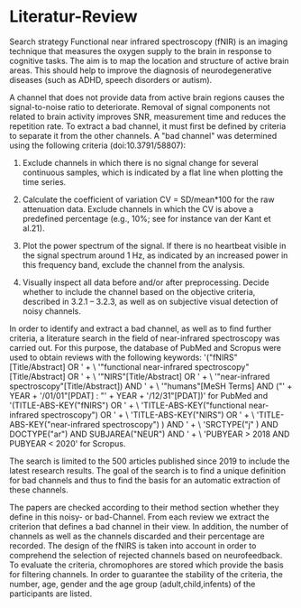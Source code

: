 # Literatur-Review
Search strategy
Functional near infrared spectroscopy (fNIR) is an imaging technique that measures the oxygen supply to the brain in response to cognitive tasks. The aim is to map the location and structure of active brain areas.  This should help to improve the diagnosis of neurodegenerative diseases (such as ADHD, speech disorders or autism).  

A channel that does not provide data from active brain regions causes the signal-to-noise ratio to deteriorate. Removal of signal components not related to brain activity improves SNR, measurement time and reduces the repetition rate. To extract a bad channel, it must first be defined by criteria to separate it from the other channels. A "bad channel" was determined using the following criteria (doi:10.3791/58807): 

 
1. Exclude channels in which there is no signal change for several continuous samples, which is indicated by a flat line when plotting the time series. 

 2. Calculate the coefficient of variation CV = SD/mean*100 for the raw attenuation data. Exclude channels in which the CV is above a predefined percentage (e.g., 10%; see for instance van der Kant et al.21).  

3. Plot the power spectrum of the signal. If there is no heartbeat visible in the signal spectrum around 1 Hz, as indicated by an increased power in this frequency band, exclude the channel from the analysis.  

4. Visually inspect all data before and/or after preprocessing. Decide whether to include the channel based on the objective criteria, described in 3.2.1 – 3.2.3, as well as on subjective visual detection of noisy channels. 

In order to identify and extract a bad channel, as well as to find further criteria, a literature search in the field of near-infrared spectroscopy was carried out. For this purpose, the database of PubMed and Scropus were used to obtain reviews with the following keywords: '("fNIRS"[Title/Abstract] OR ' + \ '"functional near-infrared spectroscopy"[Title/Abstract] OR ' + \ '"NIRS"[Title/Abstract] OR ' + \ '"near-infrared spectroscopy"[Title/Abstract]) AND ' + \ '"humans"[MeSH Terms] AND ("' + YEAR + '/01/01"[PDAT] : "' + YEAR + '/12/31"[PDAT])' for PubMed and '(TITLE-ABS-KEY("fNIRS") OR ' + \ 'TITLE-ABS-KEY("functional near-infrared spectroscopy") OR ' + \ 'TITLE-ABS-KEY("NIRS") OR ' + \ 'TITLE-ABS-KEY("near-infrared spectroscopy") ) AND ' + \ 'SRCTYPE("j" ) AND DOCTYPE("ar") AND SUBJAREA("NEUR") AND ' + \ 'PUBYEAR > 2018 AND PUBYEAR < 2020' for Scropus. 

The search is limited to the 500 articles published since 2019 to include the latest research results. The goal of the search is to find a unique definition for bad channels and thus to find the basis for an automatic extraction of these channels. 

The papers are checked according to their method section whether they define in this noisy- or bad-Channel. From each review we extract the criterion that defines a bad channel in their view. In addition, the number of channels as well as the channels discarded and their percentage are recorded. The design of the fNIRS is taken into account in order to comprehend the selection of rejected channels based on neurofeedback. To evaluate the criteria, chromophores are stored which provide the basis for filtering channels. In order to guarantee the stability of the criteria, the number, age, gender and the age group (adult,child,infents) of the participants are listed. 
